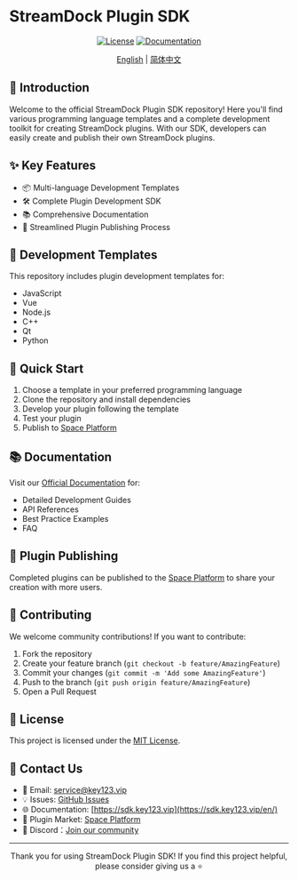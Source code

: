 # StreamDock Plugin SDK

<div align="center">

[![License](https://img.shields.io/badge/license-MIT-blue.svg)](LICENSE)
[![Documentation](https://img.shields.io/badge/docs-sdk.key123.vip-brightgreen.svg)](https://sdk.key123.vip/en/)

[English](./README.md) | [简体中文](./README.zh-CN.md)

</div>

## 🚀 Introduction

Welcome to the official StreamDock Plugin SDK repository! Here you'll find various programming language templates and a complete development toolkit for creating StreamDock plugins. With our SDK, developers can easily create and publish their own StreamDock plugins.

## ✨ Key Features

- 📦 Multi-language Development Templates
- 🛠️ Complete Plugin Development SDK
- 📚 Comprehensive Documentation
- 🔌 Streamlined Plugin Publishing Process

## 📂 Development Templates

This repository includes plugin development templates for:

- JavaScript
- Vue
- Node.js
- C++
- Qt
- Python

## 🔨 Quick Start

1. Choose a template in your preferred programming language
2. Clone the repository and install dependencies
3. Develop your plugin following the template
4. Test your plugin
5. Publish to [Space Platform](https://space.key123.vip/)

## 📚 Documentation

Visit our [Official Documentation](https://sdk.key123.vip/en/) for:

- Detailed Development Guides
- API References
- Best Practice Examples
- FAQ

## 🎯 Plugin Publishing

Completed plugins can be published to the [Space Platform](https://space.key123.vip/) to share your creation with more users.

## 🤝 Contributing

We welcome community contributions! If you want to contribute:

1. Fork the repository
2. Create your feature branch (`git checkout -b feature/AmazingFeature`)
3. Commit your changes (`git commit -m 'Add some AmazingFeature'`)
4. Push to the branch (`git push origin feature/AmazingFeature`)
5. Open a Pull Request

## 📄 License

This project is licensed under the [MIT License](LICENSE).

## 📮 Contact Us

- 📧 Email: service@key123.vip
- 💡 Issues: [GitHub Issues](https://github.com/MiraboxSpace/StreamDock-Plugin-SDK/issues)
- 🌐 Documentation: [https://sdk.key123.vip](https://sdk.key123.vip/en/)
- 🏪 Plugin Market: [Space Platform](https://space.key123.vip/)
- 💬 Discord：[Join our community](https://discord.gg/WvCkKRGavX)

---

<div align="center">

Thank you for using StreamDock Plugin SDK! If you find this project helpful, please consider giving us a ⭐️

</div>